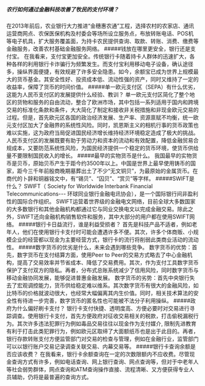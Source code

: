 ##### 农行如何通过金融科技改善了牧民的支付环境？
在2013年前后，农业银行大力推进“金穗惠农通”工程，选择农村的农家店、通讯运营商网点、农保医保机构及村委会等场所设立服务点，布放转账电话、POS机等电子机具，扩大服务覆盖面，为持卡农民提供查询、取款、转账、消费、缴费等金融服务，改善农村基础金融服务网络。
#####钱放在哪里更安全，银行还是支付宝。
在我看来，支付宝更加安全。传统银行卡随着持卡人群体的迅速扩大，各种各样的利用银行卡诈骗行为频繁发生。而支付宝利用移动电子设备，确认途径多，操纵界面便捷，有效规避了许多安全隐患。如今，余额宝已成为世界上规模最大的货币基金。其安全性好、投资成本低、流动性强的资产，同时又维持了一定的收益率，保障了货币的时间价值。
#####单一欧元支付区（SEPA）有什么优劣，这能为人民币支付区的发展提供什么经验、教训？
单一欧元支付区简化了整个地区的货物和服务的自由流动，整合了欧洲市场，其中包括一系列适用于国内和跨境交易的标准化条款和条件，大大简化了制定和接收非关税措施和非现金欧元交易的过程。但是，首先欧元区各国的政治经济发展、生产率、资源禀赋不均衡，统一欧元支付区加大了金融界的系统性风险。同时，凯恩斯主义的相机行事的货币政策也难以实施，这为政府当局促进国民经济增长维持经济环境稳定造成了极大的挑战。人民币支付区的发展既要有助于劳动力和资本的流动和有效配置，降低金融贸易合规成本，又要防范系统性风险，为国民经济提供一个稳定的货币环境，使货币供给量不要限制国民收入的增长。
#####最早的实物货币是什么。
我国最早的实物货币是贝币，原始贝币产生于距今约3500年以上。中国是世界上最早使用铸币的国家，距今三千年前殷商晚期墓葬出土了不少“无文铜贝”，为最原始的金属货币。在商代的卜辞和铜器铭文中，有“锡贝”、“囚贝”、“赏贝”等字样。
#####SWIFT是什么？
SWIFT（ Society for Worldwide Interbank Financial Telecommunications---
环球同业银行金融电讯协会），是一个国际银行间非盈利性的国际合作组织。
SWIFT运营着世界级的金融电文网络，目前全球大多数国家的大多数银行和其他金融机构都通过它与同业交换电文以完成金融交易。除此之外，SWIFT还向金融机构销售软件和服务，其中大部分的用户都在使用SWIFT网络。
#####银行卡日益流行，谁是利益受损者？
首先是科技产品不适者，例如老年人，他们在使用银行卡支付时可能会遭遇许多不便。其次，许多个体商贩、小规模企业的经营都以现金为主要经营方式，银行卡的流行将削弱此类商业活动的流动性。
#####数字货币的优劣是什么，未来会遇到哪些竞争。
数字货币的优势：首先，数字货币在支付结算方面，使用Peer to Peer的交易方式略去了中心金融机构，提高了交易效率并节省成本、降低了交易费用。其次，作为支付工具数字货币保护了支付双方的隐私。再者，分布式总账系统减少了信用风险，同时数字货币与移动金融协同发展，能够促进普惠金融发展。 
数字货币的劣势：首先中央银行失去了宏观调控能力，货币供给稳定难以维系。其次数字货币有很大的金融风险，如比特币的价格就波动很大，也经常大幅偏离其内生价值。同时，相关技术算法的安全性有待进一步完善，数字货币的匿名性也可能被不法分子利用操纵。
#####政府为什么偏好刷卡支付？
银行卡支付快捷、透明度高、方便必要时对交易进行寻踪调查。使用银行卡支付，首先方便政府对征收交易相关的税款，打击偷税漏税行为。其次许多违法犯罪行为例如毒品交易往往以现金作为支付媒介, 限制先进教育有利于打击此类犯罪行为，例如欧元区取缔了大面额纸币也是出于此目的。再者，银行存款转账支付方便监管部门对交易的检查与管理，例如在金融行业，监管部门可以以银行账户交易记录调查关联交易、内幕交易等。
#####银行卡查询余额是否应该收费？
在我看来，银行卡余额查询在一定的次数限额内不应收费。尽管现金查询方式有许多，例如电话查询、网上银行查询、网点查询等，但对于中老年人等社会弱势群体，网点查询和ATM查询操作直接、流程清晰、又方便获得专业人员辅助，仍将是最普遍的查询方式。

